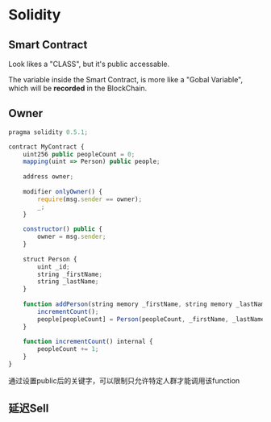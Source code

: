 # Solidity



## Smart Contract

Look likes a "CLASS", but it's public accessable. 

The variable inside the Smart Contract, is more like a "Gobal Variable", which will be **recorded** in the BlockChain.



## Owner

```js
pragma solidity 0.5.1;

contract MyContract {
    uint256 public peopleCount = 0;
    mapping(uint => Person) public people;
    
    address owner;
    
    modifier onlyOwner() {
        require(msg.sender == owner);
        _;
    }
    
    constructor() public {
        owner = msg.sender;
    }
    
    struct Person {
        uint _id;
        string _firstName;
        string _lastName;
    }
    
    function addPerson(string memory _firstName, string memory _lastName) public onlyOwner {
        incrementCount();
        people[peopleCount] = Person(peopleCount, _firstName, _lastName);
    }
    
    function incrementCount() internal {
        peopleCount += 1;
    }
}
```

通过设置public后的关键字，可以限制只允许特定人群才能调用该function



## 延迟Sell

```js

```

